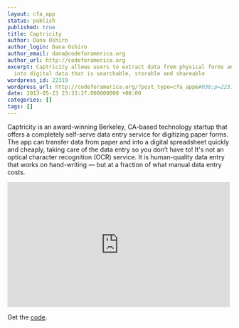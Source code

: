 ```yaml
---
layout: cfa_app
status: publish
published: true
title: Captricity
author: Dana Oshiro
author_login: Dana Oshiro
author_email: dana@codeforamerica.org
author_url: http://codeforamerica.org
excerpt: Captricity allows users to extract data from physical forms and convert them
  into digital data that is searchable, storable and shareable
wordpress_id: 22319
wordpress_url: http://codeforamerica.org/?post_type=cfa_app&#038;p=22319
date: 2013-05-23 23:33:27.000000000 +00:00
categories: []
tags: []
---
```

Captricity is an award-winning Berkeley, CA-based technology startup that offers a completely self-serve data entry service for digitizing paper forms. The app can transfer data from paper and into a digital spreadsheet quickly and cheaply, taking care of the data entry so you don’t have to! It's not an optical character recognition (OCR) service. It is human-quality data entry that works on hand-writing — but at a fraction of what manual data entry costs.

<iframe src="http://player.vimeo.com/video/41519553?title=0&amp;byline=0&amp;portrait=0" frameborder="0" width="500" height="281"></iframe>

Get the <a href="https://github.com/search?q=Captricity&amp;ref=cmdform&amp;type=Repositories">code</a>.
